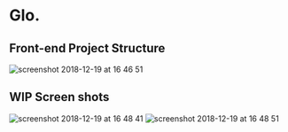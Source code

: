 # Glo.

## Front-end Project Structure

![screenshot 2018-12-19 at 16 46 51](https://user-images.githubusercontent.com/30931242/50234488-b86eb780-03ad-11e9-9cf4-22409a6d8b81.png)

## WIP Screen shots

![screenshot 2018-12-19 at 16 48 41](https://user-images.githubusercontent.com/30931242/50234621-fec41680-03ad-11e9-8389-1d337d265f6c.png)
![screenshot 2018-12-19 at 16 48 51](https://user-images.githubusercontent.com/30931242/50234622-ff5cad00-03ad-11e9-94eb-c338df61ce7b.png)
